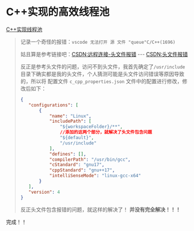 # C++实现的高效线程池

[C++实现线程池](https://www.bilibili.com/video/BV1364y1i7uo?vd_source=f3313eb2bd9a48578392fe2d57c328f8)

> 记录一个奇怪的报错：`vscode 无法打开 源 文件 "queue"C/C++(1696)`
> 
> 姑且算是参考链接吧：[CSDN:远程连接-头文件报错](https://blog.csdn.net/weixin_44317124/article/details/124560046) 
> ---  [CSDN:头文件报错](https://blog.csdn.net/wbvalid/article/details/115001149)
> 
> 反正是参考头文件的问题，访问不到头文件，我首先确定了`/usr/include` 目录下确实都是我的头文件，个人猜测可能是头文件访问错误等原因导致的，所以将 配置文件 `c_cpp_properties.json` 文件中的配置进行修改，修改后如下：
> ```json
> {
>    "configurations": [
>        {
>            "name": "Linux",
>            "includePath": [
>                "${workspaceFolder}/**",
>                //添加的这两个部分，就解决了头文件包含问题
>                "${default}",
>                "/usr/include"
>            ],
>            "defines": [],
>            "compilerPath": "/usr/bin/gcc",
>            "cStandard": "gnu17",
>            "cppStandard": "gnu++17",
>            "intelliSenseMode": "linux-gcc-x64"
>        }
>    ],
>    "version": 4
>}
> ```
> 反正头文件包含报错的问题，就这样的解决了！
> **并没有完全解决！！！**

完成！！

